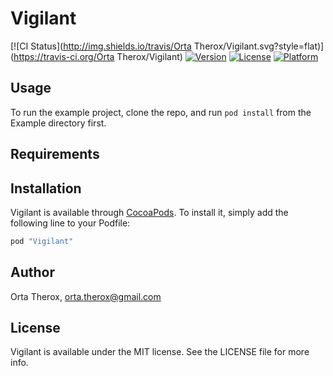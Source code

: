 # Vigilant

[![CI Status](http://img.shields.io/travis/Orta Therox/Vigilant.svg?style=flat)](https://travis-ci.org/Orta Therox/Vigilant)
[![Version](https://img.shields.io/cocoapods/v/Vigilant.svg?style=flat)](http://cocoapods.org/pods/Vigilant)
[![License](https://img.shields.io/cocoapods/l/Vigilant.svg?style=flat)](http://cocoapods.org/pods/Vigilant)
[![Platform](https://img.shields.io/cocoapods/p/Vigilant.svg?style=flat)](http://cocoapods.org/pods/Vigilant)

## Usage

To run the example project, clone the repo, and run `pod install` from the Example directory first.

## Requirements

## Installation

Vigilant is available through [CocoaPods](http://cocoapods.org). To install
it, simply add the following line to your Podfile:

```ruby
pod "Vigilant"
```

## Author

Orta Therox, orta.therox@gmail.com

## License

Vigilant is available under the MIT license. See the LICENSE file for more info.
